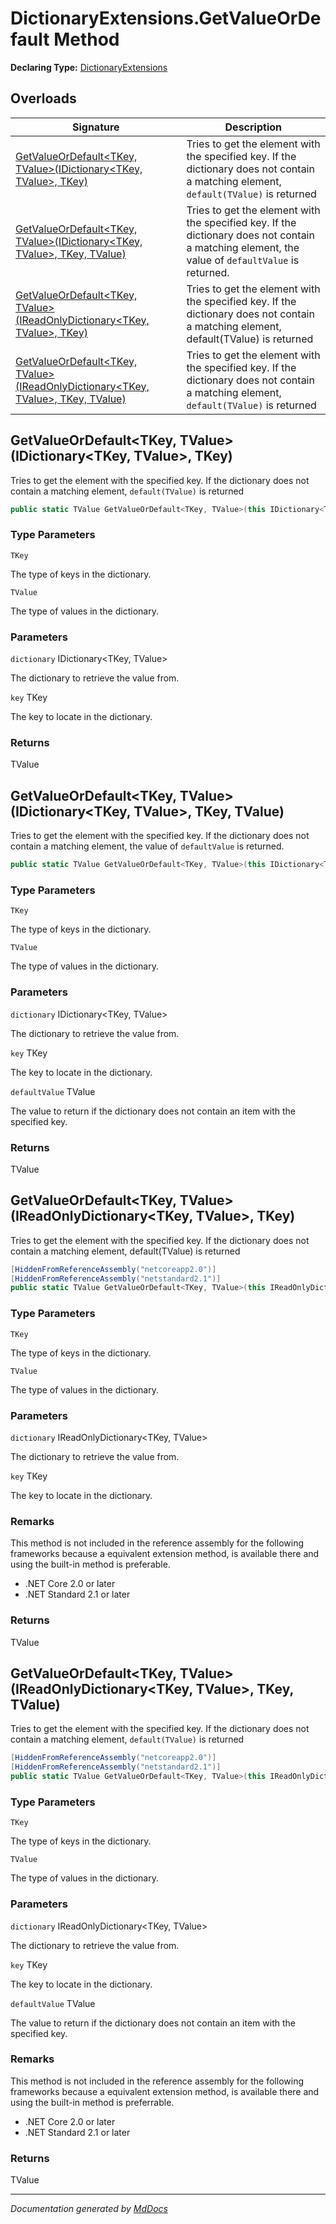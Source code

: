 ﻿# DictionaryExtensions.GetValueOrDefault Method

**Declaring Type:** [DictionaryExtensions](../index.md)

## Overloads

| Signature                                                                                                                                                       | Description                                                                                                                                      |
| --------------------------------------------------------------------------------------------------------------------------------------------------------------- | ------------------------------------------------------------------------------------------------------------------------------------------------ |
| [GetValueOrDefault\<TKey, TValue\>(IDictionary\<TKey, TValue\>, TKey)](#getvalueordefaulttkey-tvalueidictionarytkey-tvalue-tkey)                                | Tries to get the element with the specified key. If the dictionary does not contain a matching element, `default(TValue)` is returned            |
| [GetValueOrDefault\<TKey, TValue\>(IDictionary\<TKey, TValue\>, TKey, TValue)](#getvalueordefaulttkey-tvalueidictionarytkey-tvalue-tkey-tvalue)                 | Tries to get the element with the specified key. If the dictionary does not contain a matching element, the value of `defaultValue` is returned. |
| [GetValueOrDefault\<TKey, TValue\>(IReadOnlyDictionary\<TKey, TValue\>, TKey)](#getvalueordefaulttkey-tvalueireadonlydictionarytkey-tvalue-tkey)                | Tries to get the element with the specified key. If the dictionary does not contain a matching element, default(TValue) is returned              |
| [GetValueOrDefault\<TKey, TValue\>(IReadOnlyDictionary\<TKey, TValue\>, TKey, TValue)](#getvalueordefaulttkey-tvalueireadonlydictionarytkey-tvalue-tkey-tvalue) | Tries to get the element with the specified key. If the dictionary does not contain a matching element, `default(TValue)` is returned            |

## GetValueOrDefault\<TKey, TValue\>(IDictionary\<TKey, TValue\>, TKey)

Tries to get the element with the specified key. If the dictionary does not contain a matching element, `default(TValue)` is returned

```csharp
public static TValue GetValueOrDefault<TKey, TValue>(this IDictionary<TKey, TValue> dictionary, TKey key);
```

### Type Parameters

`TKey`

The type of keys in the dictionary.

`TValue`

The type of values in the dictionary.

### Parameters

`dictionary`  IDictionary\<TKey, TValue\>

The dictionary to retrieve the value from.

`key`  TKey

The key to locate in the dictionary.

### Returns

TValue

## GetValueOrDefault\<TKey, TValue\>(IDictionary\<TKey, TValue\>, TKey, TValue)

Tries to get the element with the specified key. If the dictionary does not contain a matching element, the value of `defaultValue` is returned.

```csharp
public static TValue GetValueOrDefault<TKey, TValue>(this IDictionary<TKey, TValue> dictionary, TKey key, TValue defaultValue);
```

### Type Parameters

`TKey`

The type of keys in the dictionary.

`TValue`

The type of values in the dictionary.

### Parameters

`dictionary`  IDictionary\<TKey, TValue\>

The dictionary to retrieve the value from.

`key`  TKey

The key to locate in the dictionary.

`defaultValue`  TValue

The value to return if the dictionary does not contain an item with the specified key.

### Returns

TValue

## GetValueOrDefault\<TKey, TValue\>(IReadOnlyDictionary\<TKey, TValue\>, TKey)

Tries to get the element with the specified key. If the dictionary does not contain a matching element, default(TValue) is returned

```csharp
[HiddenFromReferenceAssembly("netcoreapp2.0")]
[HiddenFromReferenceAssembly("netstandard2.1")]
public static TValue GetValueOrDefault<TKey, TValue>(this IReadOnlyDictionary<TKey, TValue> dictionary, TKey key);
```

### Type Parameters

`TKey`

The type of keys in the dictionary.

`TValue`

The type of values in the dictionary.

### Parameters

`dictionary`  IReadOnlyDictionary\<TKey, TValue\>

The dictionary to retrieve the value from.

`key`  TKey

The key to locate in the dictionary.

### Remarks

This method is not included in the reference assembly for the following frameworks because a equivalent extension method, is available there and using the built\-in method is preferable.

- .NET Core 2.0 or later
- .NET Standard 2.1 or later

### Returns

TValue

## GetValueOrDefault\<TKey, TValue\>(IReadOnlyDictionary\<TKey, TValue\>, TKey, TValue)

Tries to get the element with the specified key. If the dictionary does not contain a matching element, `default(TValue)` is returned

```csharp
[HiddenFromReferenceAssembly("netcoreapp2.0")]
[HiddenFromReferenceAssembly("netstandard2.1")]
public static TValue GetValueOrDefault<TKey, TValue>(this IReadOnlyDictionary<TKey, TValue> dictionary, TKey key, TValue defaultValue);
```

### Type Parameters

`TKey`

The type of keys in the dictionary.

`TValue`

The type of values in the dictionary.

### Parameters

`dictionary`  IReadOnlyDictionary\<TKey, TValue\>

The dictionary to retrieve the value from.

`key`  TKey

The key to locate in the dictionary.

`defaultValue`  TValue

The value to return if the dictionary does not contain an item with the specified key.

### Remarks

This method is not included in the reference assembly for the following frameworks because a equivalent extension method, is available there and using the built\-in method is preferrable.

- .NET Core 2.0 or later
- .NET Standard 2.1 or later

### Returns

TValue

___

*Documentation generated by [MdDocs](https://github.com/ap0llo/mddocs)*
